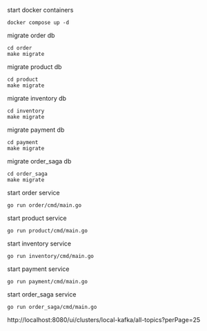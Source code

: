 start docker containers
```shell
docker compose up -d
```

migrate order db
```shell
cd order
make migrate
```

migrate product db
```shell
cd product
make migrate
```

migrate inventory db
```shell
cd inventory
make migrate
```

migrate payment db
```shell
cd payment
make migrate
```

migrate order_saga db
```shell
cd order_saga
make migrate
```

start order service
```shell
go run order/cmd/main.go
```

start product service
```shell
go run product/cmd/main.go
```

start inventory service
```shell
go run inventory/cmd/main.go
```

start payment service
```shell
go run payment/cmd/main.go
```

start order_saga service
```shell
go run order_saga/cmd/main.go
```

http://localhost:8080/ui/clusters/local-kafka/all-topics?perPage=25